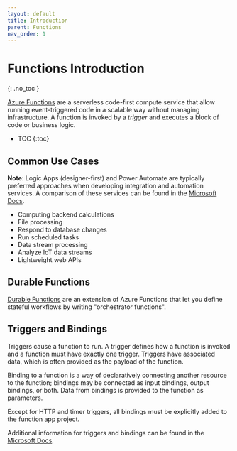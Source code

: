 ```yaml
---
layout: default
title: Introduction
parent: Functions
nav_order: 1
---
```


# Functions Introduction
{: .no_toc }

[Azure Functions](https://docs.microsoft.com/en-us/azure/azure-functions/)
are a serverless code-first compute service that allow running 
event-triggered code in a scalable way without managing infrastructure. A 
function is invoked by a *trigger* and executes a block of code or 
business logic.

- TOC
{:toc}

## Common Use Cases

**Note**: Logic Apps (designer-first) and Power Automate are typically 
preferred approaches when developing integration and automation services. 
A comparison of these services can be found in the 
[Microsoft Docs](https://docs.microsoft.com/en-us/azure/azure-functions/functions-compare-logic-apps-ms-flow-webjobs?toc=%2Fazure%2Fazure-functions%2Fdurable%2Ftoc.json).

- Computing backend calculations
- File processing
- Respond to database changes
- Run scheduled tasks
- Data stream processing
- Analyze IoT data streams
- Lightweight web APIs

## Durable Functions

[Durable Functions](https://docs.microsoft.com/en-us/azure/azure-functions/durable/durable-functions-overview?tabs=csharp)
are an extension of Azure Functions that let you define stateful workflows by 
writing "orchestrator functions".

## Triggers and Bindings

Triggers cause a function to run. A trigger defines how a function is invoked
and a function must have exactly one trigger. Triggers have associated data,
which is often provided as the payload of the function.

Binding to a function is a way of declaratively connecting another resource 
to the function; bindings may be connected as input bindings, output bindings, 
or both. Data from bindings is provided to the function as parameters.

Except for HTTP and timer triggers, all bindings must be explicitly added to the 
function app project.

Additional information for triggers and bindings can be found in the 
[Microsoft Docs](https://docs.microsoft.com/en-us/azure/azure-functions/functions-triggers-bindings?tabs=csharp).